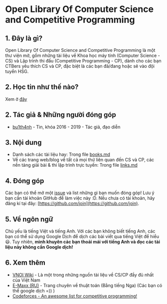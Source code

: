 # Open Library Of Computer Science and Competitive Programming

## 1. Đây là gì?
Open Library Of Computer Science and Competitive Programming là một thư viện mở, gồm những tài liệu về Khoa học máy tính (Computer Science - CS) và Lập trình thi đấu (Competitive Programming - CP), dành cho các bạn CTBers yêu thích CS và CP, đặc biệt là các bạn đã/đang hoặc sẽ vào đội tuyển HSG.

## 2. Học tin như thế nào?
Xem ở [đây](http://vnoi.info/wiki/algo/basic/hoc-tin-the-nao-2)

## 2. Tác giả & Những người đóng góp
 * [bu1th4nh](https://github.com/bu1th4nh) - Tin, khóa 2016 - 2019 - Tác giả, đạo diễn

## 3. Nội dung
 * Danh sách các tài liệu hay: Trong file [books.md](https://github.com/CTB-informatics-team/open-library-of-cs/blob/master/books.md)
 * Về các trang web/blog về tất cả mọi thứ liên quan đến CS và CP, các nền tảng giải bài & thi lập trình trực tuyến: Trong file [links.md](https://github.com/CTB-informatics-team/open-library-of-cs/blob/master/links.md)

## 4. Đóng góp
Các bạn có thể mở một [issue](https://github.com/CTB-informatics-team/open-library-of-cs/issues/new) và list những gì bạn muốn đóng góp! Lưu ý bạn cần tài khoản GitHub để làm việc này :D. Nếu chưa có tài khoản, hãy đăng kí tại đây: [https://github.com/join](https://github.com/join).

## 5. Về ngôn ngữ
Chủ yếu là tiếng Việt và tiếng Anh. Với các bạn không biết tiếng Anh, các bạn có thể sử dụng Google Dịch để dịch các bài viết qua tiếng Việt để hiểu 😃. Tuy nhiên, **mình khuyên các bạn thoải mái với tiếng Anh và đọc các tài liệu này không cần Google dịch!**

## 6. Xem thêm
 * [VNOI Wiki](vnoi.info/wiki/home) - Là một trong những nguồn tài liệu về CS/CP đầy đủ nhất của Việt Nam
 * [E-Maxx (RU)](emaxx.ru) - Trang chuyên về thuật toán (Bằng tiếng Nga) (Các bạn có thể google dịch =)) )
 * [Codeforces - An awesome list for competitive programming!](https://codeforces.com/blog/entry/23054?mobile=false&locale=en)
